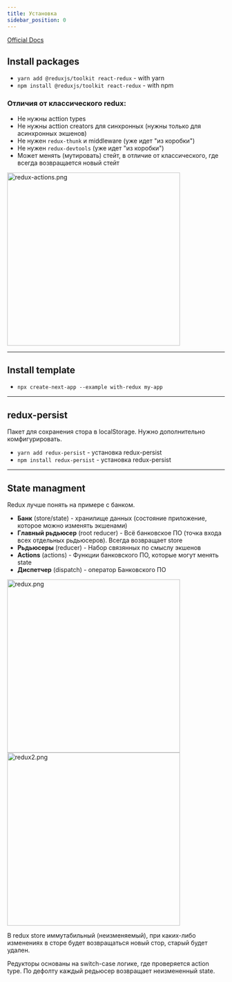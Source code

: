 ```yaml
---
title: Установка
sidebar_position: 0
---
```


[Official Docs](https://redux-toolkit.js.org/)

## Install packages

- ```yarn add @reduxjs/toolkit react-redux``` - with yarn
- ```npm install @reduxjs/toolkit react-redux``` - with npm

### Отличия от классического redux:

- Не нужны acttion types
- Не нужны acttion creators для синхронных (нужны только для асинхронных экшенов)
- Не нужен ```redux-thunk``` и middleware (уже идет "из коробки")
- Не нужен ```redux-devtools``` (уже идет "из коробки")
- Может менять (мутировать) стейт, в отличие от классического, где всегда возвращается новый стейт

<img src="../../../../../img/frontend/redux-actions.png" width="400" alt="redux-actions.png" />

---

## Install template

- ```npx create-next-app --example with-redux my-app```

---

## redux-persist

Пакет для сохранения стора в localStorage. Нужно дополнительно комфигурировать.

- ```yarn add redux-persist``` - установка redux-persist
- ```npm install redux-persist``` - установка redux-persist


---

## State managment

Redux лучше понять на примере с банком. 

- **Банк** (store/state) - хранилище данных (состояние приложение, которое можно изменять экшенами)
- **Главный рьдьюсер** (root reducer) - Всё банковское ПО (точка входа всех отдельных рьдьюсеров). Всегда возвращает store
- **Рьдьюсеры** (reducer) - Набор связянных по смыслу экшенов
- **Actions** (actions) - Функции банковского ПО, которые могут менять state 
- **Диспетчер** (dispatch) - оператор Банковского ПО

<img src="../../../../../img/frontend/redux.png" width="400" alt="redux.png" />
<img src="../../../../../img/frontend/redux2.png" width="400" alt="redux2.png" />

В redux store иммутабильный (неизменяемый), при каких-либо изменениях в сторе будет возвращаться новый стор, старый будет удален.

Редукторы основаны на switch-case логике, где проверяется action type. По дефолту каждый редьюсер возвращает неизмененный state.
